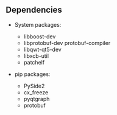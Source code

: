 Dependencies
------------

* System packages:

  - libboost-dev
  - libprotobuf-dev protobuf-compiler
  - libqwt-qt5-dev
  - libxcb-util
  - patchelf

* pip packages:

  - PySide2
  - cx_freeze
  - pyqtgraph
  - protobuf
